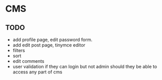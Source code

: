 # CMS

## TODO
- add profile page, edit password form.
- add edit post page, tinymce editor
- filters
- sort
- edit comments
- user validation if they can login but not admin should they be able to access any part of cms